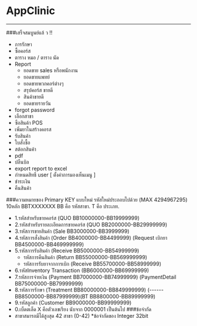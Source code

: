 # AppClinic

----------------------
###เสร็จสมบูนย์แล้ ว !!
- การรักษา
- ซื้อคอร์ส
- ตาราง หมอ / ตาราง นัด
- Report
    - ยอดขาย sales หรือพนักงาน
    - ยอดขายแพทย์
    - ยอดขายพวกคอร์ต่างๆ
    - สรุปคอร์ส ขายดี
    - สินค้าขายดี
    - ยอดขายรายวัน
- forgot password
- เลือกสาขา
- ซือสินค้า POS
- เพิ่มยาในสร้างคอรส
- รับสินค้า
- ใบสั่งซื้อ
- สต้อกสินค้า
- pdf
- ปลิ้นบิล
- export report to excel
- กำหนดสิทธิ์ user [ ตั้งค่าการมองเห็นเมนู ]
- ชำระเงิน
- คืนสินค้า

###ความหมายของ Primary KEY แบบใหม่
รหัสใหม่ประกอบไปด้วย (MAX 4294967295) 10หลัก
BBTXXXXXXX
BB คือ รหัสสาขา.
T คือ ประเภท. 
-   1.รหัสสำหรับขายคอร์ส (QUO BB10000000-BB19999999)
-   2.รหัสสำหรับรายละเอียดการขายคอร์ส (QUO BB2000000-BB29999999)
-   3.รหัสการขายสินค้า (Sale BB3000000-BB3999999)
-   4.รหัสการสั่งสินค้า (Order BB4000000-BB4499999) (Request เบิกยา BB4500000-BB469999999)
-   5.รหัสการรับสินค้า (Receive BB5000000-BB54999999) 
    -   รหัสการคืนสินค้า (Return  BB55000000-BB569999999)
    -   รหัสการรับยาจากการเบิก (Receive  BB55700000-BB58999999)
-   6.รหัสInventory Transaction (BB6000000-BB69999999)
-   7.รหัสการจ่ายเงิน (Payment  BB7000000-BB74999999)  (PaymentDetail  BB75000000-BB79999999)
-   8.รหัสการรักษา (Treatment BB80000000-BB849999999) (------  BB8500000-BB87999999)(BT  BB8800000-BB89999999)
-   9.รหัสลูกค้า (Customer BB9000000-BB99999999)
-   0.เบ็ดตเล็ด
X คือตัวเลขเรียง นับจาก 0000001 เป็นต้นไป
###ข้อจำกัด
-   สาขาสมารถมีได้สูงสุด 42  สาขา (0-42) *ข้อจำกัดของ Integer 32bit
